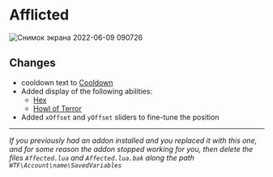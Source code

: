 # Afflicted

![Снимок экрана 2022-06-09 090726](https://user-images.githubusercontent.com/57856647/172793463-7f02be76-306d-4cc0-9f6c-3c4f3dd3941a.jpg)

## Changes

* cooldown text to [Cooldown](https://wowpedia.fandom.com/wiki/API_Cooldown_SetCooldown)
* Added display of the following abilities:
  * [Hex](https://base.opiums.eu/?spell=51514)
  * [Howl of Terror](https://base.opiums.eu/?spell=17928)
* Added `xOffset` and `yOffset` sliders to fine-tune the position  

***

*If you previously had an addon installed and you replaced it with this one, and for some reason the addon stopped working for you, then delete the files `Affected.lua` and `Affected.lua.bak` along the path `WTF\Account\name\SavedVariables`*

